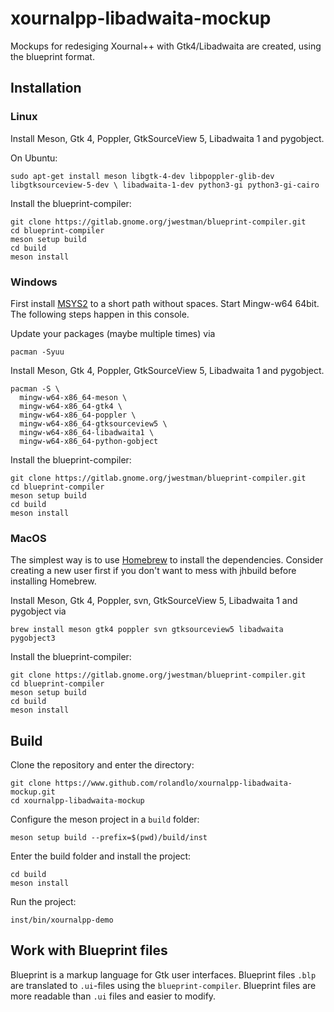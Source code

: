 # xournalpp-libadwaita-mockup
Mockups for redesiging Xournal++ with Gtk4/Libadwaita are created, using the blueprint format.


## Installation

### Linux

Install Meson, Gtk 4, Poppler, GtkSourceView 5, Libadwaita 1 and pygobject. 

On Ubuntu:
```term
sudo apt-get install meson libgtk-4-dev libpoppler-glib-dev libgtksourceview-5-dev \ libadwaita-1-dev python3-gi python3-gi-cairo
```

Install the blueprint-compiler:

```term
git clone https://gitlab.gnome.org/jwestman/blueprint-compiler.git
cd blueprint-compiler
meson setup build
cd build
meson install
```

### Windows

First install [MSYS2](https://www.msys2.org/) to a short path without spaces.
Start Mingw-w64 64bit. The following steps happen in this console.

Update your packages (maybe multiple times) via 
```term
pacman -Syuu
```

Install Meson, Gtk 4, Poppler, GtkSourceView 5, Libadwaita 1 and pygobject.

```term
pacman -S \
  mingw-w64-x86_64-meson \
  mingw-w64-x86_64-gtk4 \
  mingw-w64-x86_64-poppler \
  mingw-w64-x86_64-gtksourceview5 \
  mingw-w64-x86_64-libadwaita1 \
  mingw-w64-x86_64-python-gobject
```

Install the blueprint-compiler:

```term
git clone https://gitlab.gnome.org/jwestman/blueprint-compiler.git
cd blueprint-compiler
meson setup build
cd build
meson install
```

### MacOS

The simplest way is to use [Homebrew](https://brew.sh/) to install the dependencies. Consider creating a new user first if you don't want to mess with jhbuild before installing Homebrew.

Install Meson, Gtk 4, Poppler, svn, GtkSourceView 5, Libadwaita 1 and pygobject via

```term
brew install meson gtk4 poppler svn gtksourceview5 libadwaita pygobject3
```

Install the blueprint-compiler:

```term
git clone https://gitlab.gnome.org/jwestman/blueprint-compiler.git
cd blueprint-compiler
meson setup build
cd build
meson install
```

## Build

Clone the repository and enter the directory:

```term
git clone https://www.github.com/rolandlo/xournalpp-libadwaita-mockup.git
cd xournalpp-libadwaita-mockup
```

Configure the meson project in a `build` folder:

```
meson setup build --prefix=$(pwd)/build/inst
```

Enter the build folder and install the project:

```term
cd build
meson install
```

Run the project:

```term
inst/bin/xournalpp-demo
```

## Work with Blueprint files

Blueprint is a markup language for Gtk user interfaces. Blueprint files `.blp` are translated to `.ui`-files using the `blueprint-compiler`. Blueprint files are more readable than `.ui` files and easier to modify.
